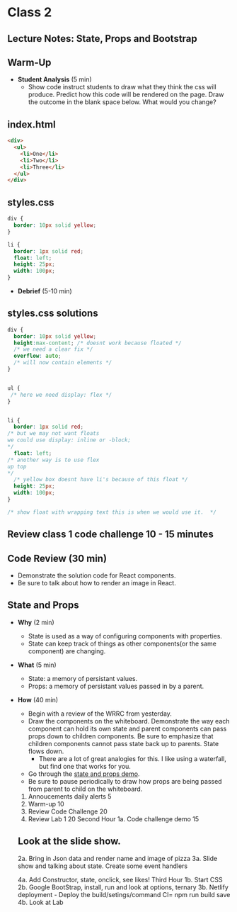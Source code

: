 # Class 2

## Lecture Notes: State, Props and Bootstrap

## Warm-Up

- **Student Analysis** (5 min)
    - Show code instruct students to draw what they think the css will produce.
      Predict how this code will be rendered on the page. Draw the outcome in the
   blank space below. What would you change?

## index.html

```html
<div>
  <ul>
    <li>One</li>
    <li>Two</li>
    <li>Three</li>
  </ul>
</div>
```

## styles.css

```css
div {
  border: 10px solid yellow;
}

li { 
  border: 1px solid red;
  float: left;
  height: 25px;
  width: 100px;
}
```

- **Debrief** (5-10 min)

## styles.css solutions

```css
div {
  border: 10px solid yellow;
  height:max-content; /* doesnt work because floated */
  /* we need a clear fix */
  overflow: auto;
  /* will now contain elements */
}


ul {
 /* here we need display: flex */
}


li { 
  border: 1px solid red;
/* but we may not want floats  
we could use display: inline or -block;
*/
  float: left;
/* another way is to use flex
up top
*/
  /* yellow box doesnt have li's because of this float */
  height: 25px;
  width: 100px;
}

/* show float with wrapping text this is when we would use it.  */
```

## Review class 1 code challenge 10 - 15 minutes

## Code Review (30 min)

- Demonstrate the solution code for React components.
- Be sure to talk about how to render an image in React.

## State and Props

- **Why** (2 min)
    - State is used as a way of configuring components with properties.
    - State can keep track of things as other components(or the same component) are changing.
- **What** (5 min)
    - State: a memory of persistant values.
    - Props: a memory of persistant values passed in by a parent.
- **How** (40 min)
    - Begin with a review of the WRRC from yesterday.
    - Draw the components on the whiteboard. Demonstrate the way each component
     can hold its own state and parent components can pass props down to children
     components. Be sure to emphasize that children components cannot pass state
      back up to parents. State flows down.
        - There are a lot of great analogies for this. I like using a waterfall,
         but find one that works for you.
    - Go through the [state and props demo](../demo/state-and-props).
    - Be sure to pause periodically to draw how props are being passed from parent
     to child on the whiteboard.



  
  1. Annoucements daily alerts 5
  2. Warm-up 10
  3. Review Code Challenge 20
  4. Review Lab 1 20
  Second Hour
  1a. Code challenge demo 15

  ## Look at the slide show.

  2a. Bring in Json data and render name and image of pizza
  3a. Slide show and talking about state. Create some event handlers

  4a. Add Constructor, state, onclick, see likes!
  Third Hour
  1b. Start CSS
  2b. Google BootStrap, install, run and look at options, ternary
  3b. Netlify deployment - Deploy the build/setings/command CI= npm run build save
  4b. Look at Lab
